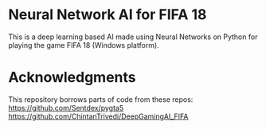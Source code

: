 # Neural Network AI for FIFA 18
This is a deep learning based AI made using Neural Networks on Python for playing the game FIFA 18 (Windows platform).

# Acknowledgments
This repository borrows parts of code from these repos:
https://github.com/Sentdex/pygta5
https://github.com/ChintanTrivedi/DeepGamingAI_FIFA

